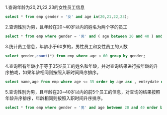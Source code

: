 1.查询年龄为20,21,22,23的女性员工信息

```sql
select * from emp gender = '女' and age in(20,21,22,23);
```

2.查询性别为男，且年龄在20~40岁以内的姓名为两个字的员工

```sql
select * from emp where gender = '男' and ( age between 20 and 40 ) and name like '__';  /*两个下划线*/
```

3.统计员工信息，年龄小于60岁的，男性员工和女性员工的人数

```sql
select gender,count(*) from emp where age < 60 group by gender;
```

4.查询所有年龄小于等于35岁员工的姓名和年龄，并对查询结果进行按年龄的升序拍戏，如果年龄相同则按照入职时间降序排序。

```sql
select name,age from emp where age <= 35 order by age asc , entrydate desc;
```

5.查询性别为男，且年龄在20~40岁以内的前5个员工的信息，对查询的结果按照年龄升序排序，年龄相同则按照入职时间升序排序。

```sql
select * from emp where gender = '男' and age between 20 and 40 order by age asc , entrydate asc limit 5; 
```

